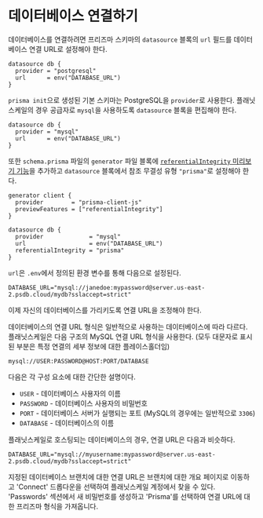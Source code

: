 # 데이터베이스 연결하기

데이터베이스를 연결하려면 프리즈마 스키마의 `datasource` 블록의 `url` 필드를 데이터베이스 연결 URL로 설정해야 한다.

```tsx
datasource db {
  provider = "postgresql"
  url      = env("DATABASE_URL")
}
```

`prisma init`으로 생성된 기본 스키마는 PostgreSQL을 `provider`로 사용한다. 플래닛스케일의 경우 공급자로 `mysql`을 사용하도록 `datasource` 블록을 편집해야 한다.

```tsx
datasource db {
  provider = "mysql"
  url      = env("DATABASE_URL")
}
```

또한 `schema.prisma` 파일의 `generator` 파일 블록에 [`referentialIntegrity` 미리보기 기능](https://www.prisma.io/docs/concepts/components/prisma-schema/relations/referential-integrity)을 추가하고 `datasource` 블록에서 참조 무결성 유형 `"prisma"`로 설정해야 한다.

```tsx
generator client {
  provider        = "prisma-client-js"
  previewFeatures = ["referentialIntegrity"]
}

datasource db {
  provider             = "mysql"
  url                  = env("DATABASE_URL")
  referentialIntegrity = "prisma"
}
```

`url`은 `.env`에서 정의된 환경 변수를 통해 다음으로 설정된다.

```tsx
DATABASE_URL="mysql://janedoe:mypassword@server.us-east-2.psdb.cloud/mydb?sslaccept=strict"
```

이제 자신의 데이터베이스를 가리키도록 연결 URL을 조정해야 한다.

데이터베이스의 연결 URL 형식은 일반적으로 사용하는 데이터베이스에 따라 다르다. 플래닛스케일은 다음 구조의 MySQL 연결 URL 형식을 사용한다. (모두 대문자로 표시된 부분은 특정 연결의 세부 정보에 대한 플레이스홀더임)

```
mysql://USER:PASSWORD@HOST:PORT/DATABASE
```

다음은 각 구성 요소에 대한 간단한 설명이다.

- `USER` - 데이터베이스 사용자의 이름
- `PASSWORD` - 데이터베이스 사용자의 비밀번호
- `PORT` - 데이터베이스 서버가 실행되는 포트 (MySQL의 경우에는 일반적으로 `3306`)
- `DATABASE` - 데이터베이스의 이름

플래닛스케일로 호스팅되는 데이터베이스의 경우, 연결 URL은 다음과 비슷하다.

```tsx
DATABASE_URL="mysql://myusername:mypassword@server.us-east-2.psdb.cloud/mydb?sslaccept=strict"
```

지정된 데이터베이스 브랜치에 대한 연결 URL은 브랜치에 대한 개요 페이지로 이동하고 'Connect' 드롭다운을 선택하여 플래닛스케일 계정에서 찾을 수 있다. 'Passwords' 섹션에서 새 비밀번호를 생성하고 'Prisma'를 선택하여 연결 URL에 대한 프리즈마 형식을 가져옵니다.